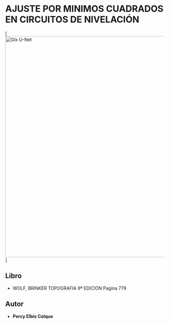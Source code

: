 # AJUSTE POR MINIMOS CUADRADOS EN CIRCUITOS DE NIVELACIÓN
[<img src="https://1.bp.blogspot.com/-UhFnUDrbIac/XfewuYK25bI/AAAAAAAAA7U/fLfm5_QEKQQvHA2LFYdQA7NKgA8prcBGgCLcBGAsYHQ/s1600/topografia_test.jpg" width ="700" hight = "900" alt="Glx U-Net"/>]

## Libro
* WOLF, BRINKER TOPOGRAFIA 9ª EDICION Pagina 779
## Autor

* **Percy Elbis Colque**

